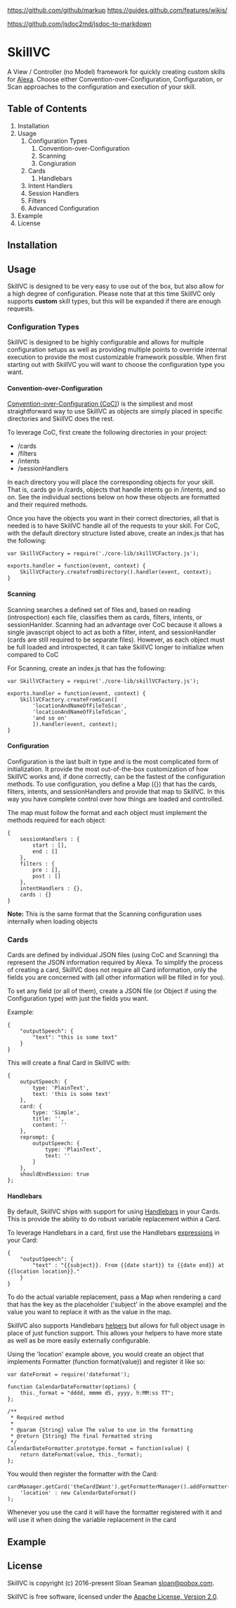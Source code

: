 https://github.com/github/markup
https://guides.github.com/features/wikis/

https://github.com/jsdoc2md/jsdoc-to-markdown


# SkillVC

A View / Controller (no Model) framework for quickly creating custom skills for [Alexa](https://developer.amazon.com/alexa). 
Choose either Convention-over-Configuration, Configuration, or Scan approaches to the configuration and execution of your skill.

## Table of Contents
1. Installation
2. Usage
    1. Configuration Types
        1. Convention-over-Configuration
        2. Scanning
        3. Congiuration
    2. Cards
        1. Handlebars
    3. Intent Handlers
    4. Session Handlers
    5. Filters
    6. Advanced Configuration
4. Example
5. License

## Installation

## Usage
SkillVC is designed to be very easy to use out of the box, but also allow for a high degree of configuration.  Please
note that at this time SkillVC only supports **custom** skill types, but this will be expanded if there are enough requests.

### Configuration Types
SkillVC is designed to be highly configurable and allows for multiple configuration setups as well as providing multiple
points to override internal execution to provide the most customizable framework possible.  When first starting out
with SkillVC you will want to choose the configuration type you want.

#### Convention-over-Configuration
[Convention-over-Configuration (CoC)](https://en.wikipedia.org/wiki/Convention_over_configuration)) is the simpliest and most 
straightforward way to use SkillVC as objects are simply placed in specific directories and SkillVC does the rest.

To leverage CoC, first create the following directories in your project:
* /cards
* /filters
* /intents
* /sessionHandlers

In each directory you will place the corresponding objects for your skill.  That is, cards go in /cards, objects that handle
intents go in /intents, and so on. See the individual sections below on how these objects are formatted and their required 
methods.

Once you have the objects you want in their correct directories, all that is needed is to have SkillVC 
handle all of the requests to your skill.  For CoC, with the default directory structure listed above, create an index.js that
has the following:
```
var SkillVCFactory = require('./core-lib/skillVCFactory.js');

exports.handler = function(event, context) {
	SkillVCFactory.createfromDirectory().handler(event, context);
}
```

#### Scanning
Scanning searches a defined set of files and, based on reading (introspection) each file, classifies them as cards,
filters, intents, or sessionHanlder.  Scanning had an advantage over CoC because it allows a single javascript object
to act as both a filter, intent, and sessionHandler (cards are still required to be separate files).  However, as
each object must be full loaded and introspected, it can take SkillVC longer to initialize when compared to CoC

For Scanning, create an index.js that has the following:
```
var SkillVCFactory = require('./core-lib/skillVCFactory.js');

exports.handler = function(event, context) {
	SkillVCFactory.createFromScan([
		'locationAndNameOfFileToScan',
		'locationAndNameOfFileToScan',
		'and so on'
	 	]).handler(event, context);
}
```

#### Configuration
Configuration is the last built in type and is the most complicated form of initialization.  It provide
the most out-of-the-box customization of how SkillVC works and, if done correctly, can be the fastest of the configuration
methods. To use configuration, you define a Map ({}) that has the cards, filters, intents, and sessionHandlers and provide that
map to SkillVC.  In this way you have complete control over how things are loaded and controlled.
 
The map must follow the format and each object must implement the methods required for each object:
```
{
	sessionHandlers : {
		start : [],
		end : []
	},
	filters : {
		pre : [],
		post : []
	},
	intentHandlers : {},
	cards : {}
}
```
**Note:** This is the same format that the Scanning configuration uses internally when loading objects

### Cards
Cards are defined by individual JSON files (using CoC and Scanning) tha represent the JSON information required by 
Alexa.  To simplify the process of creating a card, SkillVC does not require all Card information, only the fields
you are concerned with (all other information will be filled in for you).

To set any field (or all of them), create a JSON file (or Object if using the Configuration type) with just the fields you want. 

Example:
```
{
 	"outputSpeech": {
        "text": "this is some text"
    }
}
```

This will create a final Card in SkillVC with:
```
{
    outputSpeech: {
        type: 'PlainText',
        text: 'this is some text'
    },
    card: {
        type: 'Simple',
        title: '',
        content: ''
    },
    reprompt: {
        outputSpeech: {
            type: 'PlainText',
            text: ''
        }
    },
    shouldEndSession: true
};
```

#### Handlebars
By default, SkillVC ships with support for using [Handlebars](http://handlebarsjs.com/) in your Cards.  This is provide
the ability to do robust variable replacement within a Card.

To leverage Handlebars in a card, first use the Handlebars [expressions](http://handlebarsjs.com/expressions.html) in your Card:
```
{
 	"outputSpeech": {
		"text" : "{{subject}}. From {{date start}} to {{date end}} at {{location location}}."
	}
}
```

To do the actual variable replacement, pass a Map when rendering a card that has the key as the placeholder 
('subject' in the above example) and the value you want to replace it with as the value in the map.

SkillVC also supports Handlebars [helpers](http://handlebarsjs.com/block_helpers.html) but allows for full object usage in
place of just function support.  This allows your helpers to have more state as well as be more easily externally 
configurable.

Using the 'location' example above, you would create an object that implements Formatter (function format(value)) and register 
it like so:
```
var dateFormat = require('dateformat');

function CalendarDateFormatter(options) {
	this._format = "dddd, mmmm dS, yyyy, h:MM:ss TT";
};

/**
 * Required method
 * 
 * @param {String} value The value to use in the formatting
 * @return {String} The final formatted string
 */
CalendarDateFormatter.prototype.format = function(value) {
	return dateFormat(value, this._format);
};
```

You would then register the formatter with the Card:
```
cardManager.getCard('theCardIWant').getFormatterManager().addFormatter(
	'location' : new CalendarDateFormat()
);
```

Whenever you use the card it will have the formatter registered with it and will use it when doing the variable replacement
in the card

## Example


## License

SkillVC is copyright (c) 2016-present Sloan Seaman <sloan@pobox.com>.

SkillVC is free software, licensed under the [Apache License, Version 2.0](https://www.apache.org/licenses/LICENSE-2.0).
